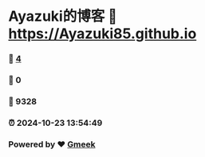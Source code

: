 # Ayazuki的博客 :link: https://Ayazuki85.github.io 
### :page_facing_up: [4](https://Ayazuki85.github.io/tag.html) 
### :speech_balloon: 0 
### :hibiscus: 9328 
### :alarm_clock: 2024-10-23 13:54:49 
### Powered by :heart: [Gmeek](https://github.com/Meekdai/Gmeek)

